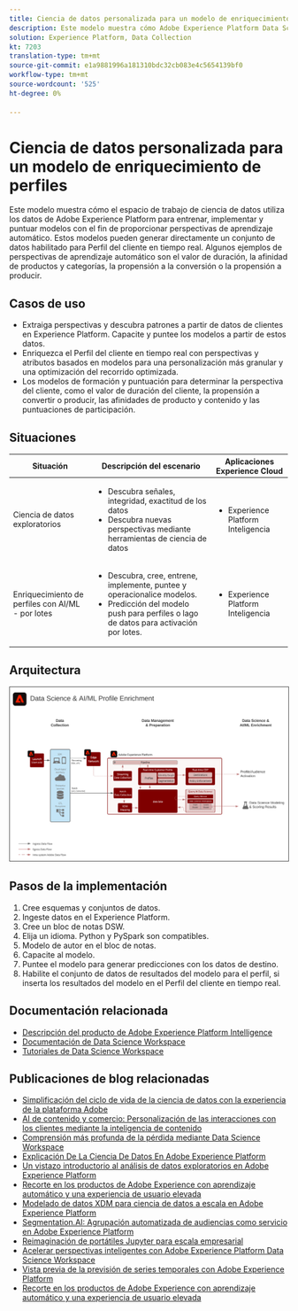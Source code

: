 ```yaml
---
title: Ciencia de datos personalizada para un modelo de enriquecimiento de perfiles
description: Este modelo muestra cómo Adobe Experience Platform Data Science Workspace puede utilizar los datos en Experience Platform para entrenar, implementar y puntuar modelos con el fin de proporcionar perspectivas de aprendizaje automático a partir de los datos.
solution: Experience Platform, Data Collection
kt: 7203
translation-type: tm+mt
source-git-commit: e1a9881996a181310bdc32cb083e4c5654139bf0
workflow-type: tm+mt
source-wordcount: '525'
ht-degree: 0%

---
```



# Ciencia de datos personalizada para un modelo de enriquecimiento de perfiles

Este modelo muestra cómo el espacio de trabajo de ciencia de datos utiliza los datos de Adobe Experience Platform para entrenar, implementar y puntuar modelos con el fin de proporcionar perspectivas de aprendizaje automático. Estos modelos pueden generar directamente un conjunto de datos habilitado para Perfil del cliente en tiempo real. Algunos ejemplos de perspectivas de aprendizaje automático son el valor de duración, la afinidad de productos y categorías, la propensión a la conversión o la propensión a producir.

## Casos de uso

* Extraiga perspectivas y descubra patrones a partir de datos de clientes en Experience Platform. Capacite y puntee los modelos a partir de estos datos.
* Enriquezca el Perfil del cliente en tiempo real con perspectivas y atributos basados en modelos para una personalización más granular y una optimización del recorrido optimizada.
* Los modelos de formación y puntuación para determinar la perspectiva del cliente, como el valor de duración del cliente, la propensión a convertir o producir, las afinidades de producto y contenido y las puntuaciones de participación.

## Situaciones

| Situación | Descripción del escenario | Aplicaciones Experience Cloud |
|---|---|---|
| Ciencia de datos exploratorios | <ul><li>Descubra señales, integridad, exactitud de los datos</li><li>Descubra nuevas perspectivas mediante herramientas de ciencia de datos</li></ul> | <ul><li>Experience Platform Inteligencia</li></ul> |
| Enriquecimiento de perfiles con AI/ML<br> - por lotes | <ul><li>Descubra, cree, entrene, implemente, puntee y operacionalice modelos.</li><li>Predicción del modelo push para perfiles o lago de datos para activación por lotes.</li></ul> | <ul><li>Experience Platform Inteligencia</li></ul> |

## Arquitectura

<img src="assets/datascience.svg" alt="Arquitectura de referencia para el modelo de ciencia de datos personalizada para el enriquecimiento de perfiles" style="border:1px solid #4a4a4a" />

## Pasos de la implementación

1. Cree esquemas y conjuntos de datos.
1. Ingeste datos en el Experience Platform.
1. Cree un bloc de notas DSW.
1. Elija un idioma. Python y PySpark son compatibles.
1. Modelo de autor en el bloc de notas.
1. Capacite al modelo.
1. Puntee el modelo para generar predicciones con los datos de destino.
1. Habilite el conjunto de datos de resultados del modelo para el perfil, si inserta los resultados del modelo en el Perfil del cliente en tiempo real.

## Documentación relacionada

* [Descripción del producto de Adobe Experience Platform Intelligence](https://helpx.adobe.com/legal/product-descriptions/adobe-experience-platform-intelligence---product-description.html)
* [Documentación de Data Science Workspace](https://experienceleague.adobe.com/docs/experience-platform/data-science-workspace/home.html?lang=en)
* [Tutoriales de Data Science Workspace](https://experienceleague.adobe.com/docs/platform-learn/tutorials/data-science-workspace/understanding-data-science-workspace.html)

## Publicaciones de blog relacionadas

* [Simplificación del ciclo de vida de la ciencia de datos con la experiencia de la plataforma Adobe](https://medium.com/adobetech/simplifying-the-data-science-lifecycle-with-adobe-platform-experience-8ea4f056d82f)
* [AI de contenido y comercio: Personalización de las interacciones con los clientes mediante la inteligencia de contenido](https://medium.com/adobetech/content-and-commerce-ai-personalizing-your-interactions-with-customers-through-content-intelligence-dc182601deab)
* [Comprensión más profunda de la pérdida mediante Data Science Workspace](https://medium.com/adobetech/gaining-a-deeper-understanding-of-churn-using-data-science-workspace-18a2190e0cf3)
* [Explicación De La Ciencia De Datos En Adobe Experience Platform](https://medium.com/adobetech/understanding-data-science-in-adobe-experience-platform-5bce5a17b42)
* [Un vistazo introductorio al análisis de datos exploratorios en Adobe Experience Platform](https://medium.com/adobetech/an-introductory-look-at-exploratory-data-analysis-on-adobe-experience-platform-1bfce7501d9a)
* [Recorte en los productos de Adobe Experience con aprendizaje automático y una experiencia de usuario elevada](https://medium.com/adobetech/cutting-across-adobe-experience-products-with-machine-learning-to-elevated-user-experience-7c85000510d1)
* [Modelado de datos XDM para ciencia de datos a escala en Adobe Experience Platform](https://medium.com/adobetech/modeling-xdm-data-for-data-science-at-scale-on-adobe-experience-platform-222bb2a6dbf7)
* [Segmentation.AI: Agrupación automatizada de audiencias como servicio en Adobe Experience Platform](https://medium.com/adobetech/segmentation-ai-automated-audience-clustering-as-a-service-in-adobe-experience-platform-261f4099462c)
* [Reimaginación de portátiles Jupyter para escala empresarial](https://medium.com/adobetech/reimagining-jupyter-notebooks-for-enterprise-scale-8bc6340d504a)
* [Acelerar perspectivas inteligentes con Adobe Experience Platform Data Science Workspace](https://medium.com/adobetech/accelerate-intelligent-insights-with-adobe-experience-platform-data-science-workspace-89538bacbbea)
* [Vista previa de la previsión de series temporales con Adobe Experience Platform](https://medium.com/adobetech/preview-of-time-series-forecasting-with-adobe-experience-platform-38a2fc778e89)
* [Recorte en los productos de Adobe Experience con aprendizaje automático y una experiencia de usuario elevada](https://medium.com/adobetech/cutting-across-adobe-experience-products-with-machine-learning-to-elevated-user-experience-7c85000510d1)


